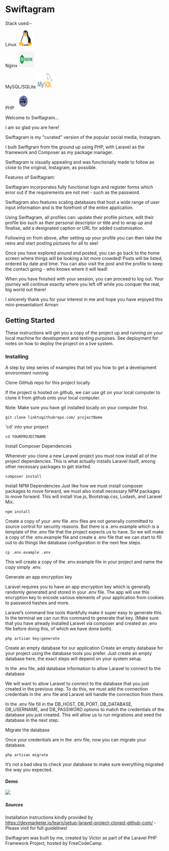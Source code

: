 # Swiftagram

Stack used:- 

Linux
<img src="linux.png" alt="TUT!" width="50px" height="50px">

Nginx
<img src="nginx.jpg" alt="TUT!" width="50px" height="50px">

MySQL/SQLite
<img src="mysql.png" alt="TUT!" width="50px" height="50px">

PHP
<img src="php.png" alt="TUT!" width="50px" height="50px">





Welcome to Swiftagram...

I am so glad you are here!


Swiftagram is my "curated" version of the popular social media, Instagram.

I built Swiftgram from the ground up using PHP, with Laravel as the framework and Composer as my package manager.

Swiftagram is visually appealing and was functionally made to follow as close to the original, Instagram, as possible.

Features of Swiftagram:

Swiftagram incorporates fully functional login and register forms which error out if the requirements are not met - such as the password.

Swiftagram also features scaling databases that host a wide range of user input information and is the forefront of the entire application.

Using Swiftagram, all profiles can: update their profile picture, edit their profile bio such as their personal
descriptor or title and to wrap up and finalise, add a designated caption or URL for added customisation.

Following on from above, after setting up your profile you can then take the reins and start posting pictures for all to see!

Once you have explored around and posted, you can go back to the home screen where things will be looking a lot more crowded!
Posts will be listed, ordered by date and time. You can also visit the post and the profile to keep the contact going - who knows
where it will lead! 

When you have finished with your session, you can proceed to log out. Your journey will continue exactly where you left off while you conquer
the real, big world out there!

I sincerely thank you for your interest in me and hope you have enjoyed this mini-presentation!
Arman


## Getting Started

These instructions will get you a copy of the project up and running on your local machine for development and testing purposes. See deployment for notes on how to deploy the project on a live system.

### Installing

A step by step series of examples that tell you how to get a development environment running

Clone GitHub repo for this project locally

If the project is hosted on github, we can use git on your local computer to clone it from github onto your local computer.

Note: Make sure you have git installed locally on your computer first.

```
git clone linktogithubrepo.com/ projectName
```

'cd' into your project

```
cd YOURPROJECTNAME
```

Install Composer Dependencies

Whenever you clone a new Laravel project you must now install all of the project dependencies. 
This is what actually installs Laravel itself, among other necessary packages to get started.

```
composer install
```

Install NPM Dependencies
Just like how we must install composer packages to move forward, we must also install necessary NPM packages to move forward. 
This will install Vue.js, Bootstrap.css, Lodash, and Laravel Mix.
```
npm install
```

Create a copy of your .env file
.env files are not generally committed to source control for security reasons. But there is a .env.example which is a template of the .env file that the project expects us to have. 
So we will make a copy of the .env.example file and create a .env file that we can start to fill out to do things like database configuration in the next few steps.

```
cp .env.example .env
```

This will create a copy of the .env.example file in your project and name the copy simply .env.


Generate an app encryption key

Laravel requires you to have an app encryption key which is generally randomly generated and stored in your .env file.
The app will use this encryption key to encode various elements of your application from cookies to password hashes and more.

Laravel’s command line tools thankfully make it super easy to generate this. 
In the terminal we can run this command to generate that key. (Make sure that you have already installed Laravel via composer and created an .env file before doing this, of which we have done both).
```
php artisan key:generate
```


Create an empty database for our application
Create an empty database for your project using the database tools you prefer. 
Just create an empty database here, the exact steps will depend on your system setup.



In the .env file, add database information to allow Laravel to connect to the database

We will want to allow Laravel to connect to the database that you just created in the previous step. 
To do this, we must add the connection credentials in the .env file and Laravel will handle the connection from there.

In the .env file fill in the DB_HOST, DB_PORT, DB_DATABASE, DB_USERNAME, and DB_PASSWORD options to match the credentials of the database you just created. 
This will allow us to run migrations and seed the database in the next step.



Migrate the database

Once your credentials are in the .env file, now you can migrate your database.
```
php artisan migrate
```
It’s not a bad idea to check your database to make sure everything migrated the way you expected.


#### Demo
![](trillo.gif)






##### Sources

Installation instructions kindly provided by https://devmarketer.io/learn/setup-laravel-project-cloned-github-com/ - Please visit for full guidelines!

Swiftagram was built by me, created by Victor as part of the Laravel PHP Framework Project, hosted by FreeCodeCamp.




